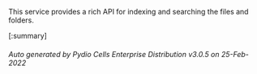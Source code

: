 






This service provides a rich API for indexing and searching the files and folders.

[:summary]

###### Auto generated by Pydio Cells Enterprise Distribution v3.0.5 on 25-Feb-2022
